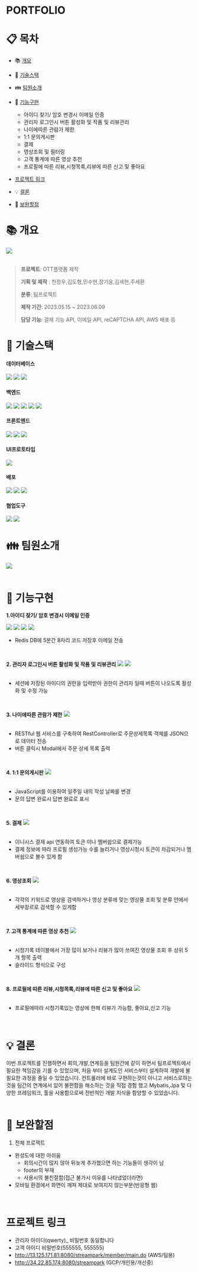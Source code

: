 # PORTFOLIO
# :clipboard: 목차

- :books: <a href="#outline">개요</a>
- :wrench: <a href="#tech">기술스택</a>
- :family: <a href="#team">팀원소개</a>
- :bookmark_tabs: <a href="#function">기능구현</a>
  - 아이디 찾기/ 암호 변경시 이메일 인증
  - 관리자 로그인시 버튼 활성화 및 작품 및 리뷰관리
  - 나이에따른 관람가 제한
  - 1:1 문의게시판
  - 결제
  - 영상조회 및 필터링
  - 고객 통계에 따른 영상 추천
  - 프로필에 따른 리뷰,시청목록,리뷰에 따른 신고 및 좋아요
- <a href="#projectlink">프로젝트 링크</a> 


- :bulb: <a href="#result">결론</a>
- :mag_right: <a href="#fullfill">보완할점</a>

# :books: <a name="outline">개요</a>
<img src="https://raw.githubusercontent.com/J3ONG/Portfolio1/main/src/main/resources/static/images/portfolioimage/2.png"> <br/><br/>

>**프로젝트**: OTT플랫폼 제작
>
>**기획 및 제작** : 천정우,김도형,민수현,장기웅,김세현,주세환
>
>**분류**: 팀프로젝트
>
>**제작 기간**: 2023.05.15 ~ 2023.06.09
>
>**담당 기능**: 결제 기능 API, 이메일 API, reCAPTCHA API, AWS 배포 등
# :wrench: <a name="tech">기술스택</a>
<h4>데이터베이스</h4>
<div align="left">
 	<img src="https://img.shields.io/badge/ORACLE-F80000?style=flat&logo=oracle&logoColor=white" />
	<img src="https://img.shields.io/badge/H2-232F3E?style=flat&logo=h2&logoColor=white" />
	<img src="https://img.shields.io/badge/Redis-DC382D?style=flat&logo=redis&logoColor=white" />	
</div> 
<h4>백엔드</h4>
<div align="left">
 	<img src="https://img.shields.io/badge/JAVA-007396?style=flat&logo=java&logoColor=white"/>
  <img src="https://img.shields.io/badge/Spring Boot-6DB33F?style=flat&logo=springboot&logoColor=white" />
  <img src="https://img.shields.io/badge/Spring Security-6DB33F?style=flat&logo=springsecurity&logoColor=white" />
  <img src="https://img.shields.io/badge/JPA-59666C?style=flat&logo=hibernate&logoColor=white" />
  <img src="https://img.shields.io/badge/MyBatis-232F3E?style=flat&logo=mybatis&logoColor=white" />
</div> 
<h4>프론트엔드</h4>
<div align="left">
	<img src="https://img.shields.io/badge/HTML5-E34F26?style=flat&logo=HTML5&logoColor=white" />
	<img src="https://img.shields.io/badge/CSS3-1572B6?style=flat&logo=CSS3&logoColor=white" />
  <img src="https://img.shields.io/badge/JAVASCRIPT-F7DF1E?style=flat&logo=javascript&logoColor=white" />
</div>
<h4>UI프로토타입</h4>
<div align="left">
	<img src="https://img.shields.io/badge/FIGMA-F24E1E?style=flat&logo=figma&logoColor=white" />
</div>
<h4>배포</h4>
<div align="left">
  <img src="https://img.shields.io/badge/Linux-FCC624?style=flat&logo=linux&logoColor=white" />
	<img src="https://img.shields.io/badge/AWS-232F3E?style=flat&logo=amazonaws&logoColor=white" />
	<img src="https://img.shields.io/badge/Google Cloud Platform-4285F4?style=flat?&logo=googlecloud&logoColor=white" />
	
</div>
<h4>협업도구</h4>
<div align="left">
	<img src="https://img.shields.io/badge/Notion-000000?style=flat&logo=Notion&logoColor=white" />
	<img src="https://img.shields.io/badge/GitHub-181717?style=flat&logo=GitHub&logoColor=white" />
</div>

# :family: <a name="team">팀원소개</a>
<img src="https://raw.githubusercontent.com/J3ONG/Portfolio1/main/src/main/resources/static/images/portfolioimage/1.png"> <br/><br/>
# :bookmark_tabs: <a name="function">기능구현</a>
**1.아이디 찾기/ 암호 변경시 이메일 인증**

<img src="https://raw.githubusercontent.com/J3ONG/Portfolio1/main/src/main/resources/static/images/portfolioimage/%EC%9D%B4%EB%A9%94%EC%9D%BC%EC%BD%94%EB%93%9C%EC%A0%84%EC%86%A1.png">

<img src="https://raw.githubusercontent.com/J3ONG/Portfolio1/main/src/main/resources/static/images/portfolioimage/%EC%9D%B4%EB%A9%94%EC%9D%BC1.png">

<img src="https://raw.githubusercontent.com/J3ONG/Portfolio1/main/src/main/resources/static/images/portfolioimage/%EC%9D%B4%EB%A9%94%EC%9D%BC%20%EC%9D%B8%EC%A6%9D%EC%99%84%EB%A3%8C1.png">

<img src="https://raw.githubusercontent.com/J3ONG/Portfolio1/main/src/main/resources/static/images/portfolioimage/%EC%95%84%EC%9D%B4%EB%94%94%EC%B0%BE%EA%B8%B0.png">


- Redis DB에 5분간 8자리 코드 저장후 이메일 전송

<br/>

**2. 관리자 로그인시 버튼 활성화 및 작품 및 리뷰관리**
<img src="https://raw.githubusercontent.com/J3ONG/Portfolio1/main/src/main/resources/static/images/portfolioimage/%EC%9E%91%ED%92%88_%EA%B4%80%EB%A6%AC%EC%9E%90%ED%99%94%EB%A9%B4.png">
<img src="https://raw.githubusercontent.com/J3ONG/Portfolio1/main/src/main/resources/static/images/portfolioimage/deactivatedbutton.png"> <br/><br/>
- 세션에 저장된 아이디의 권한을 입력받아 권한이 관리자 일때 버튼이 나오도록 활성화 및 수정 가능 
<br/>

**3. 나이에따른 관람가 제한**
<img src="https://raw.githubusercontent.com/J3ONG/Portfolio1/main/src/main/resources/static/images/portfolioimage/agechk.gif"> <br/><br/>
- RESTful 웹 서비스를 구축하여 RestController로 주문상세목록 객체를 JSON으로 데이터 전송
- 버튼 클릭시 Modal에서 주문 상세 목록 출력
<br/>

**4. 1:1 문의게시판**
<img src="https://raw.githubusercontent.com/J3ONG/Portfolio1/main/src/main/resources/static/images/portfolioimage/%EA%B2%8C%EC%8B%9C%ED%8C%90.png"> <br/><br/>

- JavaScript를 이용하여 일주일 내의 작성 날짜를 변경
- 문의 답변 완료시 답변 완료로 표시
<br/>

**5. 결제**
<img src="https://raw.githubusercontent.com/J3ONG/Portfolio1/main/src/main/resources/static/images/portfolioimage/pay.png"> <br/><br/>
- 이니시스 결제 api 연동하여 토큰 이나 멤버쉽으로 결제가능
- 결제 정보에 따라 프로필 생성가능 수를 늘리거나 영상시청시 토큰이 차감되거나 멤버쉽으로 볼수 있게 함 
<br/>

**6. 영상조회**
<img src="https://raw.githubusercontent.com/J3ONG/Portfolio1/main/src/main/resources/static/images/portfolioimage/filter.gif"> <br/><br/>
- 각각의 키워드로 영상을 검색하거나 영상 분류에 맞는 영상물 조회 및 분류 안에서 세부장르로 검색할 수 있게함

<br/>

**7. 고객 통계에 따른 영상 추천**
<img src="https://raw.githubusercontent.com/J3ONG/Portfolio1/main/src/main/resources/static/images/portfolioimage/most.png"> <br/><br/>
- 시청기록 테이블에서 가장 많이 보거나 리뷰가 많이 쓰여진 영상물 조회 후 상위 5개 항목 출력
- 슬라이드 형식으로 구성
<br/>

**8. 프로필에 따른 리뷰,시청목록,리뷰에 따른 신고 및 좋아요**
<img src="https://raw.githubusercontent.com/J3ONG/Portfolio1/main/src/main/resources/static/images/portfolioimage/review.gif"> <br/><br/>
- 프로필에따라 시청기록있는 영상에 한해 리뷰가 가능함, 좋아요,신고 기능 
<br/>

# :bulb: <a name="result">결론</a>
이번 프로젝트를 진행하면서 회의,개발,연계등을 팀원간에 같이 하면서 팀프로젝트에서 필요한 책임감을 기를 수 있었으며, 처음 부터 설계도인 서비스부터 
설계하여 개발에 불필요한 과정을 줄일 수 있었습니다. 컨트롤러에 바로 구현하는것이 아니고 서비스로하는 것을 팀간의 연계에서 있어 불편함을 해소하는 것을
직접 경험 했고 Mybatis,Jpa 및 다양한 프레임워크, 툴을 사용함으로써 전반적인 개발 지식을 함양할 수 있었습니다.<br/><br/>

# :mag_right: <a name="fullfill">보완할점</a>
1. 전체 프로젝트
 - 완성도에 대한 아쉬움
   - 회의시간이 많지 않아 뒤늦게 추가했으면 하는 기능들이 생각이 남
   - footer의 부재
   - 사용시의 불친절함(접근 불가시 이유를 나타냈었더라면)
 - 모바일 환경에서 화면이 깨져 제대로 보여지지 않는부분(반응형 웹) 
 <br/>

# <a name="projectlink">프로젝트 링크 </a> 
 - 관리자 아이디(qwerty)_ 비밀번호 동일합니다
 - 고객 아이디 비밀번호(555555, 555555)
 - http://13.125.171.81:8080/streampark/member/main.do (AWS/팀용)
 - http://34.22.85.174:8080/streampark (GCP/개인용/개선중)
<!-- 

  개선 리스트
  1. urlFilter 추가 http://34.22.85.174:8080/streampark/ 까지 입력해도 메인으로 이동
  2. 로그인 시 reCAPTCHA 추가
  3. 멤버쉽 가입시 화면 깨짐 현상 해결(임시)
  4. 이메일 인증 코드 메일 문구 수정

 -->
